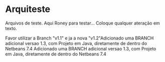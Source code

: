 Arquiteste
==========

Arquivos de teste.
Aqui Roney para testar... Coloque qualquer ateração em texto.

Favor utilizar a Branch "v1.1" e ja a nova "v1.2"Adicionado uma BRANCH adicional versao 1.3, com Projeto em Java, diretamente de dentro do Netbeans 7.4
Adicionado uma BRANCH adicional versao 1.3, com Projeto em Java, diretamente de dentro do Netbeans 7.4
